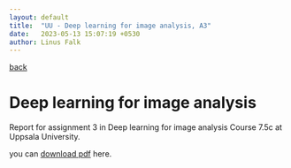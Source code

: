 ```yaml
---
layout: default
title:  "UU - Deep learning for image analysis, A3"
date:   2023-05-13 15:07:19 +0530
author: Linus Falk
---
```


[back](https://falk0.github.io/)

# Deep learning for image analysis 
Report for assignment 3 in Deep learning for image analysis Course 7.5c at Uppsala University.

you can [download pdf](https://Falk0.github.io/reports/DL4IA_assignment_3.pdf) here.



<object data="{{ site.url }}{{ https://Falk0.github.io }}/reports/DL4IA_assignment_3.pdf" width="1000" height="1000" type="application/pdf"></object>